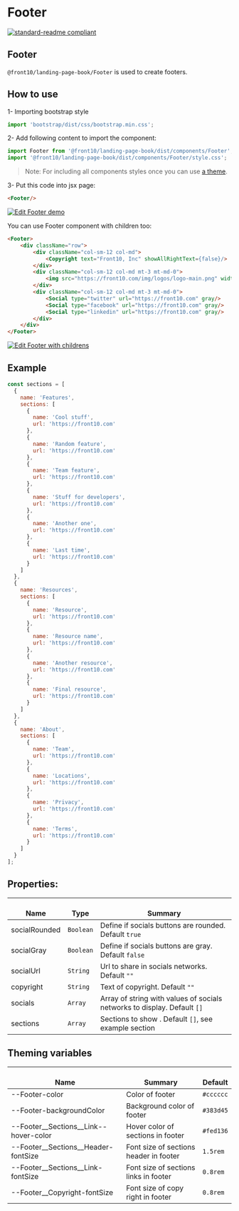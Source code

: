 # Footer

[![standard-readme compliant](https://img.shields.io/badge/standard--readme-OK-green.svg?style=flat-square)](https://github.com/RichardLitt/standard-readme)

## Footer

`@front10/landing-page-book/Footer` is used to create footers.

## How to use

1- Importing bootstrap style

```js
import 'bootstrap/dist/css/bootstrap.min.css';
```

2- Add following content to import the component:

```js
import Footer from '@front10/landing-page-book/dist/components/Footer';
import '@front10/landing-page-book/dist/components/Footer/style.css';
```

> Note: For including all components styles once you can use [a theme](https://github.com/front10/landing-page-book/wiki/Theming).

3- Put this code into jsx page:

```html
<Footer/>
```
<a target="_blank" href="https://codesandbox.io/s/x40y1npnw">
  <img alt="Edit Footer demo" src="https://codesandbox.io/static/img/play-codesandbox.svg">
</a>

You can use Footer component with children too:

```html
<Footer>
    <div className="row">
        <div className="col-sm-12 col-md">
            <Copyright text="Front10, Inc" showAllRightText={false}/>
        </div>
        <div className="col-sm-12 col-md mt-3 mt-md-0">
            <img src="https://front10.com/img/logos/logo-main.png" width={80}/>
        </div>
        <div className="col-sm-12 col-md mt-3 mt-md-0">
            <Social type="twitter" url="https://front10.com" gray/>
            <Social type="facebook" url="https://front10.com" gray/>
            <Social type="linkedin" url="https://front10.com" gray/>
        </div>
    </div>
</Footer>
```
<a target="_blank" href="https://codesandbox.io/s/14vnz2l3xq">
  <img alt="Edit Footer with childrens" src="https://codesandbox.io/static/img/play-codesandbox.svg">
</a>

## Example

```js
const sections = [
  {
    name: 'Features',
    sections: [
      {
        name: 'Cool stuff',
        url: 'https://front10.com'
      },
      {
        name: 'Random feature',
        url: 'https://front10.com'
      },
      {
        name: 'Team feature',
        url: 'https://front10.com'
      },
      {
        name: 'Stuff for developers',
        url: 'https://front10.com'
      },
      {
        name: 'Another one',
        url: 'https://front10.com'
      },
      {
        name: 'Last time',
        url: 'https://front10.com'
      }
    ]
  },
  {
    name: 'Resources',
    sections: [
      {
        name: 'Resource',
        url: 'https://front10.com'
      },
      {
        name: 'Resource name',
        url: 'https://front10.com'
      },
      {
        name: 'Another resource',
        url: 'https://front10.com'
      },
      {
        name: 'Final resource',
        url: 'https://front10.com'
      }
    ]
  },
  {
    name: 'About',
    sections: [
      {
        name: 'Team',
        url: 'https://front10.com'
      },
      {
        name: 'Locations',
        url: 'https://front10.com'
      },
      {
        name: 'Privacy',
        url: 'https://front10.com'
      },
      {
        name: 'Terms',
        url: 'https://front10.com'
      }
    ]
  }
];
```

## Properties:

| </br>Name     | </br>Type | </br>Summary                                                             |
| ------------- | --------- | ------------------------------------------------------------------------ |
| socialRounded | `Boolean` | Define if socials buttons are rounded. Default `true`                    |
| socialGray    | `Boolean` | Define if socials buttons are gray. Default `false`                      |
| socialUrl     | `String`  | Url to share in socials networks. Default `""`                           |
| copyright     | `String`  | Text of copyright. Default `""`                                          |
| socials       | `Array`   | Array of string with values of socials networks to display. Default `[]` |
| sections      | `Array`   | Sections to show . Default `[]`, see example section                     |

## Theming variables

| </br>Name                                 | </br>Summary                           | </br>Default |
| ----------------------------------------- | -------------------------------------- | ------------ |
| --Footer-color                            | Color of footer                        | `#cccccc`    |
| --Footer-backgroundColor                  | Background color of footer             | `#383d45`    |
| --Footer\_\_Sections\_\_Link--hover-color | Hover color of sections in footer      | `#fed136`    |
| --Footer\_\_Sections\_\_Header-fontSize   | Font size of sections header in footer | `1.5rem`     |
| --Footer\_\_Sections\_\_Link-fontSize     | Font size of sections links in footer  | `0.8rem`     |
| --Footer\_\_Copyright-fontSize            | Font size of copy right in footer      | `0.8rem`     |

